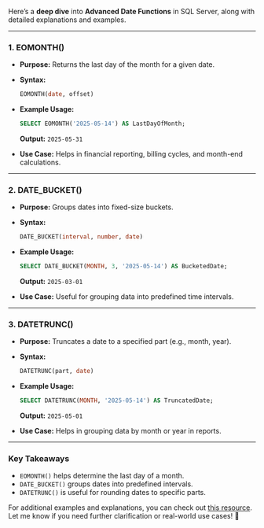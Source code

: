 Here’s a **deep dive** into **Advanced Date Functions** in SQL Server, along with detailed explanations and examples.

---

### **1. EOMONTH()**
- **Purpose:** Returns the last day of the month for a given date.
- **Syntax:**
  ```sql
  EOMONTH(date, offset)
  ```
- **Example Usage:**
  ```sql
  SELECT EOMONTH('2025-05-14') AS LastDayOfMonth;
  ```
  **Output:** `2025-05-31`

- **Use Case:** Helps in financial reporting, billing cycles, and month-end calculations.

---

### **2. DATE_BUCKET()**
- **Purpose:** Groups dates into fixed-size buckets.
- **Syntax:**
  ```sql
  DATE_BUCKET(interval, number, date)
  ```
- **Example Usage:**
  ```sql
  SELECT DATE_BUCKET(MONTH, 3, '2025-05-14') AS BucketedDate;
  ```
  **Output:** `2025-03-01`

- **Use Case:** Useful for grouping data into predefined time intervals.

---

### **3. DATETRUNC()**
- **Purpose:** Truncates a date to a specified part (e.g., month, year).
- **Syntax:**
  ```sql
  DATETRUNC(part, date)
  ```
- **Example Usage:**
  ```sql
  SELECT DATETRUNC(MONTH, '2025-05-14') AS TruncatedDate;
  ```
  **Output:** `2025-05-01`

- **Use Case:** Helps in grouping data by month or year in reports.

---

### **Key Takeaways**
- `EOMONTH()` helps determine the last day of a month.
- `DATE_BUCKET()` groups dates into predefined intervals.
- `DATETRUNC()` is useful for rounding dates to specific parts.

For additional examples and explanations, you can check out [this resource](https://www.mssqltips.com/sqlservertip/5993/sql-server-date-and-time-functions-with-examples/). Let me know if you need further clarification or real-world use cases! 🚀